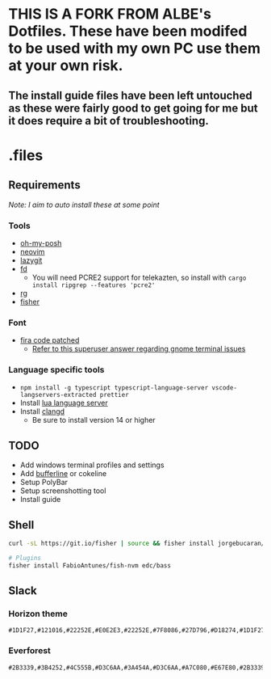 # THIS IS A FORK FROM ALBE's Dotfiles. These have been modifed to be used with my own PC use them at your own risk.
## The install guide files have been left untouched as these were fairly good to get going for me but it does require a bit of troubleshooting. 

# .files

## Requirements
*Note: I aim to auto install these at some point*
### Tools
- [oh-my-posh](https://ohmyposh.dev)
- [neovim](https://github.com/neovim/neovim/releases/latest)
- [lazygit](https://github.com/jesseduffield/lazygit)
- [fd](https://github.com/sharkdp/fd/releases/latest)
  - You will need PCRE2 support for telekazten, so install with `cargo install ripgrep --features 'pcre2'`
- [rg](https://github.com/BurntSushi/ripgrep)
- [fisher](https://github.com/jorgebucaran/fisher)

### Font
- [fira code patched](https://github.com/ryanoasis/nerd-fonts/tree/master/patched-fonts/FiraCode/Regular/complete)
  - [Refer to this superuser answer regarding gnome terminal issues](https://superuser.com/questions/1335155/patched-fonts-not-showing-up-on-gnome-terminal)

### Language specific tools
  - ``npm install -g typescript typescript-language-server vscode-langservers-extracted prettier``
  - Install [lua language server](https://github.com/sumneko/lua-language-server/releases)
  - Install [clangd](https://clangd.llvm.org/installation.html)
    - Be sure to install version 14 or higher 

## TODO
- Add windows terminal profiles and settings
- Add [bufferline](https://github.com/akinsho/bufferline.nvim) or cokeline
- Setup PolyBar
- Setup screenshotting tool
- Install guide

## Shell
```bash
curl -sL https://git.io/fisher | source && fisher install jorgebucaran/fisher

# Plugins
fisher install FabioAntunes/fish-nvm edc/bass
```

## Slack
### Horizon theme
```
#1D1F27,#121016,#22252E,#E0E2E3,#22252E,#7F8086,#27D796,#D18274,#1D1F27,#B173D3
```

### Everforest
```
#2B3339,#3B4252,#4C555B,#D3C6AA,#3A454A,#D3C6AA,#A7C080,#E67E80,#2B3339,#D3C6AA
```
